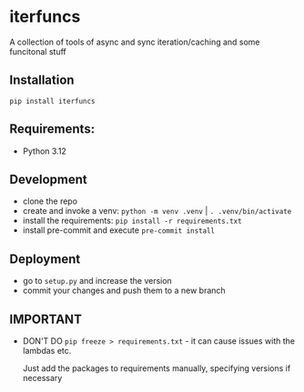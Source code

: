 # iterfuncs

A collection of tools of async and sync iteration/caching and some funcitonal stuff

## Installation

`pip install iterfuncs`

## Requirements:

- Python 3.12

## Development

- clone the repo
- create and invoke a venv: `python -m venv .venv` | `. .venv/bin/activate`
- install the requirements: `pip install -r requirements.txt`
- install pre-commit and execute `pre-commit install`

## Deployment

- go to `setup.py` and increase the version
- commit your changes and push them to a new branch

## IMPORTANT

- DON'T DO `pip freeze > requirements.txt` - it can cause issues with the lambdas etc.

  Just add the packages to requirements manually, specifying versions if necessary
